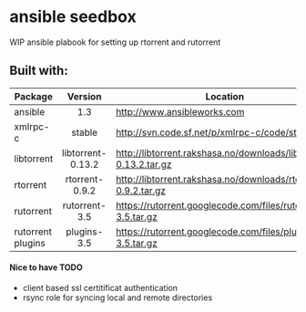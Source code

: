# ansible seedbox

WIP ansible plabook for setting up rtorrent and rutorrent 

## Built with:
| Package | Version | Location |
|---|:-:|---|
| ansible |  1.3 | http://www.ansibleworks.com |
| xmlrpc-c | stable | http://svn.code.sf.net/p/xmlrpc-c/code/stable/ |
| libtorrent | libtorrent-0.13.2 | http://libtorrent.rakshasa.no/downloads/libtorrent-0.13.2.tar.gz | 
| rtorrent | rtorrent-0.9.2 | http://libtorrent.rakshasa.no/downloads/rtorrent-0.9.2.tar.gz | 
| rutorrent | rutorrent-3.5 | https://rutorrent.googlecode.com/files/rutorrent-3.5.tar.gz |  
| rutorrent plugins | plugins-3.5 | https://rutorrent.googlecode.com/files/plugins-3.5.tar.gz |

#### Nice to have TODO
 * client based ssl certitificat authentication
 * rsync role for syncing local and remote directories
